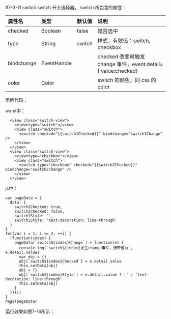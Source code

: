 #7-3-11 switch
switch 开关选择器。
switch 所包含的属性：
| 属性名 | 类型 | 默认值 | 说明 |
| :--- | :--- | :--- | :--- |
| checked | Boolean | false | 是否选中 |
| type | String | switch | 样式，有效值：switch, checkbox |
| bindchange | EventHandle | | checked 改变时触发 change 事件，event.detail={ value:checked} |
| color | Color | | switch 的颜色，同 css 的 color |
示例代码：
wxml中：
```
  <view class="switch-view">
    <view>type="switch"</view>
    <view class="switch">
      <switch checked="{{switch1Checked}}" bindchange="switch1Change" />
    </view>
  </view>
  <view class="switch-view">
    <view>type="checkbox"</view>
    <view class="switch">
      <switch type="checkbox" checked="{{switch2Checked}}" bindchange="switch2Change" />
    </view>
  </view>
```
js中：
```
var pageData = {
  data: {
    switch1Checked: true,
    switch2Checked: false,
    switch1Style: '',
    switch2Style: 'text-decoration: line-through'
  }
}
for(var i = 1; i <= 2; ++i) {
  (function(index) {
    pageData[`switch${index}Change`] = function(e) {
      console.log(`switch${index}发生change事件，携带值为`, e.detail.value)
      var obj = {}
      obj[`switch${index}Checked`] = e.detail.value
      this.setData(obj)
      obj = {}
      obj[`switch${index}Style`] = e.detail.value ? '' : 'text-decoration: line-through'
      this.setData(obj)
    }
  })(i)
}
Page(pageData)
```
运行效果如图7-16所示：

